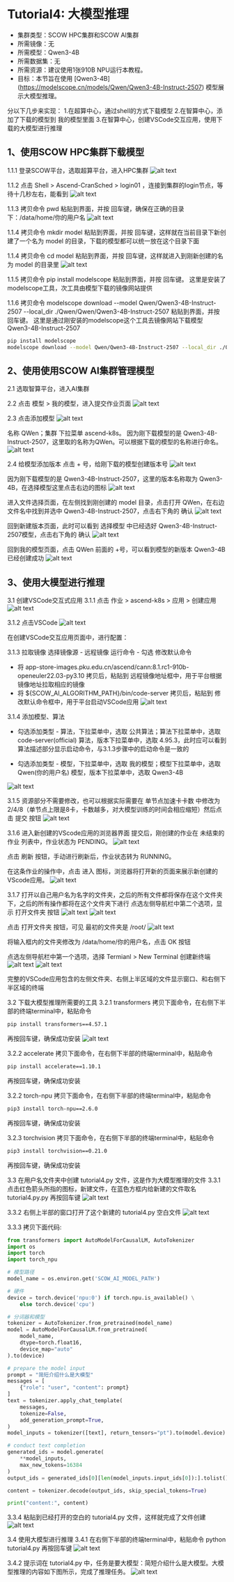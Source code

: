# Tutorial4: 大模型推理

* 集群类型：SCOW HPC集群和SCOW AI集群
* 所需镜像：无
* 所需模型：Qwen3-4B
* 所需数据集：无
* 所需资源：建议使用1张910B NPU运行本教程。
* 目标：本节旨在使用 [Qwen3-4B] (https://modelscope.cn/models/Qwen/Qwen3-4B-Instruct-2507) 模型展示大模型推理。

分以下几步来实现：
1.在超算中心，通过shell的方式下载模型
2.在智算中心，添加了下载的模型到 我的模型里面
3.在智算中心，创建VSCode交互应用，使用下载的大模型进行推理

## 1、使用SCOW HPC集群下载模型

1.1.1 登录SCOW平台，选取超算平台，进入HPC集群
![alt text](image.png)

1.1.2 点击 Shell > Ascend-CranSched > login01 ，连接到集群的login节点，等待十几秒左右，能看到
![alt text](image-17.png)

1.1.3 拷贝命令 pwd 粘贴到界面，并按 回车键，确保在正确的目录下：/data/home/你的用户名
![alt text](image-18.png)

1.1.4 拷贝命令 mkdir model 粘贴到界面，并按 回车键，这样就在当前目录下新创建了一个名为 model 的目录，下载的模型都可以统一放在这个目录下面

1.1.4 拷贝命令 cd model 粘贴到界面，并按 回车键，这样就进入到刚新创建的名为 model 的目录里
![alt text](image-19.png)

1.1.5 拷贝命令 pip install modelscope 粘贴到界面，并按 回车键。
这里是安装了modelscope工具，次工具由模型下载的镜像网站提供

1.1.6 拷贝命令 modelscope download --model Qwen/Qwen3-4B-Instruct-2507 --local_dir ./Qwen/Qwen/Qwen3-4B-Instruct-2507 粘贴到界面，并按 回车键。
这里是通过刚安装的modelscope这个工具去镜像网站下载模型 Qwen3-4B-Instruct-2507

```bash
pip install modelscope
modelscope download --model Qwen/Qwen3-4B-Instruct-2507 --local_dir ./Qwen/Qwen/Qwen3-4B-Instruct-2507
```

## 2、使用使用SCOW AI集群管理模型
2.1 选取智算平台，进入AI集群

2.2 点击 模型 > 我的模型，进入提交作业页面
![alt text](image-9.png)

2.3 点击添加模型
![alt text](image-10.png)

名称 QWen；集群 下拉菜单 ascend-k8s。
因为刚下载模型的是 Qwen3-4B-Instruct-2507，这里取的名称为QWen。可以根据下载的模型的名称进行命名。
![alt text](image-11.png)


2.4 给模型添加版本
点击 + 号，给刚下载的模型创建版本号
![alt text](image-12.png)

因为刚下载模型的是 Qwen3-4B-Instruct-2507，这里的版本名称取为 Qwen3-4B，在选择模型这里点击右边的图标
![alt text](image-13.png)

进入文件选择页面，在左侧找到刚创建的 model 目录，点击打开 QWen，在右边文件名中找到并选中 Qwen3-4B-Instruct-2507，点击右下角的 确认
![alt text](image-14.png)

回到新建版本页面，此时可以看到 选择模型 中已经选好 Qwen3-4B-Instruct-2507模型，点击右下角的 确认
![alt text](image-15.png)

回到我的模型页面，点击 QWen 前面的 +号，可以看到模型的新版本 Qwen3-4B 已经创建成功
![alt text](image-16.png)

## 3、使用大模型进行推理

3.1 创建VSCode交互式应用
3.1.1 点击 作业 > ascend-k8s > 应用 > 创建应用
![alt text](image-20.png)

3.1.2 点击VSCode
![alt text](image-21.png)

在创建VSCode交互应用页面中，进行配置：

3.1.3 拉取镜像
选择镜像源 - 远程镜像
运行命令 - 勾选 修改默认命令
* 将 app-store-images.pku.edu.cn/ascend/cann:8.1.rc1-910b-openeuler22.03-py3.10 拷贝后，粘贴到 远程镜像地址框中，用于平台根据镜像地址拉取相应的镜像
* 将 ${SCOW_AI_ALGORITHM_PATH}/bin/code-server 拷贝后，粘贴到 修改默认命令框中，用于平台启动VSCode应用
![alt text](image-22.png)

3.1.4 添加模型、算法
* 勾选添加类型 - 算法，下拉菜单中，选取 公共算法；算法下拉菜单中，选取 code-server(official) 算法，版本下拉菜单中，选取 4.95.3，此时应可以看到算法描述部分显示启动命令，与3.1.3步骤中的启动命令是一致的

* 勾选添加类型 - 模型，下拉菜单中，选取 我的模型；模型下拉菜单中，选取 Qwen(你的用户名) 模型，版本下拉菜单中，选取 Qwen3-4B

![alt text](image-23.png)

3.1.5 资源部分不需要修改，也可以根据实际需要在 单节点加速卡卡数 中修改为2/4/8（单节点上限是8卡，卡数越多，对大模型训练的时间会相应缩短）然后点击 提交 按钮
![alt text](image-24.png)

3.1.6 进入新创建的VScode应用的浏览器界面
提交后，刚创建的作业在 未结束的作业 列表中，作业状态为 PENDING。
![alt text](image-26.png)

点击 刷新 按钮，手动进行刷新后，作业状态转为 RUNNING。

在这条作业的操作中，点击 进入 图标，浏览器将打开新的页面来展示新创建的VScode应用。
![alt text](image-25.png)

3.1.7 打开以自己用户名为名字的文件夹，之后的所有文件都将保存在这个文件夹下，之后的所有操作都将在这个文件夹下进行
点选左侧导航栏中第二个选项，显示 打开文件夹 按钮
![alt text](../tutorial_scow_for_ai.assets/1.1.8-open-folder-icon.png)
![alt text](../tutorial_scow_for_ai.assets/1.1.8-open-folder.png)

点击 打开文件夹 按钮，可见 最初的文件夹是 /root/
![alt text](../tutorial_scow_for_ai.assets/1.1.8-open-folder-root.png)

将输入框内的文件夹修改为 /data/home/你的用户名，点击 OK 按钮

点选左侧导航栏中第一个选项，选择 Termianl > New Terminal 创建新终端
![alt text](../tutorial_scow_for_ai.assets/1.1.8-terminal-icon.png)
![alt text](../tutorial_scow_for_ai.assets/1.1.8-create-terminal.png)

完整的VSCode应用包含的左侧文件夹、右侧上半区域的文件显示窗口、和右侧下半区域的终端

3.2 下载大模型推理所需要的工具
3.2.1 transformers
拷贝下面命令，在右侧下半部的终端terminal中，粘贴命令 
```bash
pip install transformers==4.57.1 
```
再按回车键，确保成功安装
![alt text](image-27.png)

3.2.2 accelerate
拷贝下面命令，在右侧下半部的终端terminal中，粘贴命令
```bash
pip install accelerate==1.10.1 
```
再按回车键，确保成功安装

3.2.2 torch-npu
拷贝下面命令，在右侧下半部的终端terminal中，粘贴命令
```bash
pip3 install torch-npu==2.6.0
```
再按回车键，确保成功安装

3.2.3 torchvision
拷贝下面命令，在右侧下半部的终端terminal中，粘贴命令
```bash
pip3 install torchvision==0.21.0 
```
再按回车键，确保成功安装

3.3 在用户名文件夹中创建 tutorial4.py 文件，这是作为大模型推理的文件
3.3.1 点击红色箭头所指的图标，新建文件，在蓝色方框内给新建的文件取名 tutorial4.py.py 再按回车键
![alt text](image-29.png)

3.3.2 右侧上半部的窗口打开了这个新建的 tutorial4.py 空白文件
![alt text](image-30.png)

3.3.3 拷贝下面代码:
```python
from transformers import AutoModelForCausalLM, AutoTokenizer
import os
import torch
import torch_npu

# 模型路径
model_name = os.environ.get('SCOW_AI_MODEL_PATH')

# 硬件
device = torch.device('npu:0') if torch.npu.is_available() \
    else torch.device('cpu')

# 分词器和模型
tokenizer = AutoTokenizer.from_pretrained(model_name)
model = AutoModelForCausalLM.from_pretrained(
    model_name,
    dtype=torch.float16,
    device_map="auto"
).to(device)

# prepare the model input
prompt = "简短介绍什么是大模型"
messages = [
    {"role": "user", "content": prompt}
]
text = tokenizer.apply_chat_template(
    messages,
    tokenize=False,
    add_generation_prompt=True,
)
model_inputs = tokenizer([text], return_tensors="pt").to(model.device)

# conduct text completion
generated_ids = model.generate(
    **model_inputs,
    max_new_tokens=16384
)
output_ids = generated_ids[0][len(model_inputs.input_ids[0]):].tolist() 

content = tokenizer.decode(output_ids, skip_special_tokens=True)

print("content:", content)
```
3.3.4 粘贴到已经打开的空白的 tutorial4.py 文件，这样就完成了文件创建
![alt text](image-31.png)

3.4 使用大模型进行推理
3.4.1 在右侧下半部的终端terminal中，粘贴命令 python tutorial4.py 再按回车键
![alt text](image-32.png)

3.4.2 提示词在 tutorial4.py 中，任务是要大模型：简短介绍什么是大模型。大模型推理的内容如下图所示，完成了推理任务。
![alt text](image-33.png)